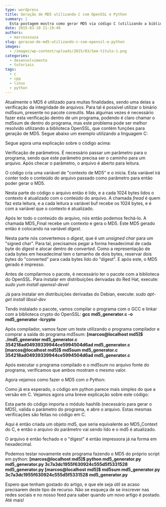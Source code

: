 ```yaml
---
type: wordpress
title: Geração de MD5 utilizando C com OpenSSL e Python
summary: |
  Esta postagem mostra como gerar MD5 via código C (utilizando a biblioteca OpenSSL) e com Python (utilizando a biblioteca hashlib).
date: 2015-03-10 21:19:49
authors:
  - marcossouza
slug: geracao-de-md5-utilizando-c-com-openssl-e-python
images:
  - /images/wp-content/uploads/2015/03/Sem-título-1.png
categories:
  - desenvolvimento
  - tutoriais
tags:
  - c
  - cpp
  - linux
  - python
---
```


Atualmente o MD5 é utilizado para muitas finalidades, sendo uma delas a verificação da integridade de arquivos. Para tal é possível utilizar o binário md5sum, presente no pacote coreutils. Mas algumas vezes é necessário fazer esta verificação dentro de um programa, podendo é claro chamar o md5sum de dentro do programa, mas este problema pode ser melhor resolvido utilizando a biblioteca OpenSSL, que contém funções para geração de MD5. Segue abaixo um exemplo utilizando a linguagem C:

<script src="//gistfy-app.herokuapp.com/github/ButecoOpenSource/exemplos/exemplos_c/md5/md5_generator.c" type="text/javascript"></script>

Segue agora uma explicação sobre o código acima:

<script src="//gistfy-app.herokuapp.com/github/ButecoOpenSource/exemplos/exemplos_c/md5/md5_generator.c?slice=8:18&amp;lang=C" type="text/javascript"></script>
Verificação de parâmetros. É necessário passar um parâmetro para o programa, sendo que este parâmetro precisa ser o caminho para um arquivo. Após checar o parâmetro, o arquivo é aberto para leitura.

<script src="//gistfy-app.herokuapp.com/github/ButecoOpenSource/exemplos/exemplos_c/md5/md5_generator.c?slice=20:21&amp;lang=C" type="text/javascript"></script>
 O código cria uma variável de "contexto de MD5" e o inicia. Esta variável irá conter todo o conteúdo do arquivo passado como parâmetro para então poder gerar o MD5.

<script src="//gistfy-app.herokuapp.com/github/ButecoOpenSource/exemplos/exemplos_c/md5/md5_generator.c?slice=23:29&amp;lang=C" type="text/javascript"></script>
Nesta parte do código o arquivo então é lido, e a cada 1024 bytes lidos o contexto é atualizado com o conteúdo do arquivo. A chamada <em>fread</em> é quem faz esta leitura, e a cada leitura a variável buf recebe os 1024 bytes, e é com a variável que o contexto é atualizado.

<script src="//gistfy-app.herokuapp.com/github/ButecoOpenSource/exemplos/exemplos_c/md5/md5_generator.c?slice=31:33&amp;lang=C" type="text/javascript"></script>
 Após ler todo o conteúdo do arquivo, nós então podemos fechá-lo. A chamada MD5_Final recebe um contexto e gera o MD5. Este MD5 gerado então é colocando na variável <em>digest</em>.

<script src="//gistfy-app.herokuapp.com/github/ButecoOpenSource/exemplos/exemplos_c/md5/md5_generator.c?slice=36:40&amp;lang=C" type="text/javascript"></script>
Nesta parte nós convertemos o <em>digest</em>, que é um <em>unsigned char</em> para um "signed char". Para tal, precisamos pegar a forma hexadecimal de cada byte do <em>digest</em> e alocar dentro de <em>converted</em>. Como a representação de cada bytes em hexadecimal tem o tamanho de dois bytes, reservar dois bytes do "converted" para cada bytes lido do "digest". E após este, o MD5 gerado é impresso.

Antes de compilarmos o pacote, é necessário ter o pacote com a biblioteca do OpenSSL. Para instalar em distribuições derivadas do Red Hat, execute:
<em>sudo yum install openssl-devel</em>

Já para instalar em distribuições derivadas do Debian, execute:
<em>sudo apt-get install libssl-dev</em>

Tendo instalado o pacote, vamos compilar o programa com o GCC e linkar com a biblioteca crypto do OpenSSL:
<strong>gcc md5_generator.c -o md5_generator -lcrypto</strong>

Após compilador, vamos fazer um teste utilizando o programa compilador e comprar a saída do programa md5sum:
<strong>[marcos@localhost md5]$ ./md5_generator md5_generator.c
354218ad04939339944ce5994504d6ad md5_generator.c
[marcos@localhost md5]$ md5sum md5_generator.c
354218ad04939339944ce5994504d6ad md5_generator.c
</strong>

Após executar o programa compilado e o md5sum no arquivo fonte do programa, verificamos que ambos mostram o mesmo valor.

Agora vejamos como fazer o MD5 com o Python:

<script src="//gistfy-app.herokuapp.com/github/ButecoOpenSource/exemplos/exemplos_python/md5/md5_generator.py" type="text/javascript"></script>

Como já era esperado, o código em python parece mais simples do que a versão em C. Vejamos agora uma breve explicação sobre este código:

<script src="//gistfy-app.herokuapp.com/github/ButecoOpenSource/exemplos/exemplos_python/md5/md5_generator.py?slice=1:13" type="text/javascript"></script>
Esta parte do código importa o módulo hashlib (necessário para gerar o MD5), valida o parâmetro do programa, e abre o arquivo. Estas mesmas verificações são feitas no código em C.

<script src="//gistfy-app.herokuapp.com/github/ButecoOpenSource/exemplos/exemplos_python/md5/md5_generator.py?slice=15:18" type="text/javascript"></script>
 Aqui é então criada um objeto md5, que seria equivalente ao MD5_Context do C, e então o arquivo do parâmetro vai sendo lido e o md5 é atualizado.

<script src="//gistfy-app.herokuapp.com/github/ButecoOpenSource/exemplos/exemplos_python/md5/md5_generator.py?slice=20:21" type="text/javascript"></script>
O arquivo é então fechado e o "digest" é então impressora já na forma em hexadecimal.

Podemos testar novamente este programa fazendo o MD5 do próprio script em python:
<strong>[marcos@localhost md5]$ python md5_generator.py md5_generator.py
3c7a3dc1955f630924c555d5f5331528 md5_generator.py
[marcos@localhost md5]$ md5sum md5_generator.py
3c7a3dc1955f630924c555d5f5331528 md5_generator.py</strong>

Espero que tenham gostado do artigo, e que ele seja útil se acaso precisarem deste tipo de recurso. Não se esqueça de se inscrever nas redes sociais e no nosso feed para saber quando um novo artigo é postado. Até mais!
